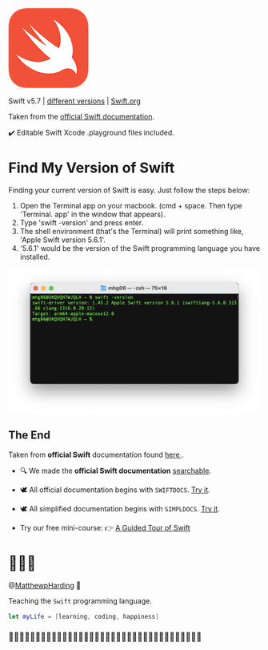 ![Swift](swift-logo.png)

Swift v5.7 | [different versions](find-my-swift-version.md) | [Swift.org](https://docs.swift.org) 

Taken from the [official Swift documentation](https://docs.swift.org/swift-book/LanguageGuide/TheBasics.html).

✔️ Editable Swift Xcode .playground files included.

# Find My Version of Swift

Finding your current version of Swift is easy. Just follow the steps below:

1. Open the Terminal app on your macbook. (cmd + space. Then type 'Terminal. app' in the window that appears).
2. Type 'swift -version' and press enter.
3. The shell environment (that's the Terminal) will print something like, 'Apple Swift version 5.6.1'.
4. '5.6.1' would be the version of the Swift programming language you have installed.

![Terminal](swift-version.png)



## The End
Taken from **official Swift** documentation found [here ](https://docs.swift.org/swift-book/LanguageGuide/TheBasics.html).

- 🔍 We made the **official Swift documentation** [searchable](https://github.com/MatthewpHarding?tab=repositories). 

- 🕊 All official documentation begins with `SWIFTDOCS`. [Try it](https://github.com/MatthewpHarding?tab=repositories&q=SWIFTDOCS).

- 🕊 All simplified documentation begins with `SIMPLDOCS`. [Try it](https://github.com/MatthewpHarding?tab=repositories&q=SIMPLDOCS).

- Try our free mini-course:
👉 [A Guided Tour of Swift](https://github.com/MatthewpHarding/a-tour-of-swift) 

# 🤷🏼‍♂️



@[MatthewpHarding](https://github.com/MatthewpHarding) 🔗


Teaching the `Swift` programming language.

```Swift
let myLife = [learning, coding, happiness] 
```
### 🧕🏻👨🏿‍💼👩🏼‍💼👩🏻‍💻👨🏼‍💼🧛🏻‍♀️👩🏼‍💻💁🏽‍♂️🕵🏻‍♂️🧝🏼‍♀️🦹🏼‍♀🧕🏾🧟‍♂️